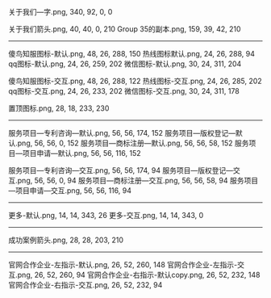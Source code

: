 关于我们—字.png, 340, 92, 0, 0



关于我们箭头.png, 40, 40, 0, 210
Group 35的副本.png, 159, 39, 42, 210



*************************************
傻鸟知服图标-默认.png, 48, 26, 288, 150
热线图标默认.png, 24, 26, 288, 94
qq图标-默认.png, 24, 26, 259, 202
微信图标-默认.png, 30, 24, 311, 204



傻鸟知服图标-交互.png, 48, 26, 288, 122
热线图标-交互.png, 24, 26, 285, 202
qq图标-交互.png, 24, 26, 233, 202
微信图标-交互.png, 30, 24, 311, 178



置顶图标.png, 28, 18, 233, 230
***********************************
服务项目—专利咨询—默认.png, 56, 56, 174, 152
服务项目—版权登记—默认.png, 56, 56, 0, 152
服务项目—商标注册—默认.png, 56, 56, 58, 152
服务项目—项目申请—默认.png, 56, 56, 116, 152


服务项目—专利咨询—交互.png, 56, 56, 174, 94
服务项目—版权登记—交互.png, 56, 56, 0, 94
服务项目—商标注册—交互.png, 56, 56, 58, 94
服务项目—项目申请—交互.png, 56, 56, 116, 94
***********************************

更多-默认.png, 14, 14, 343, 26
更多-交互.png, 14, 14, 343, 0
********************

成功案例箭头.png, 28, 28, 203, 210

********************************


官网合作企业-左指示-默认.png, 26, 52, 260, 148
官网合作企业-左指示-交互.png, 26, 52, 260, 94
官网合作企业-右指示-默认copy.png, 26, 52, 232, 148
官网合作企业-右指示-交互.png, 26, 52, 232, 94

